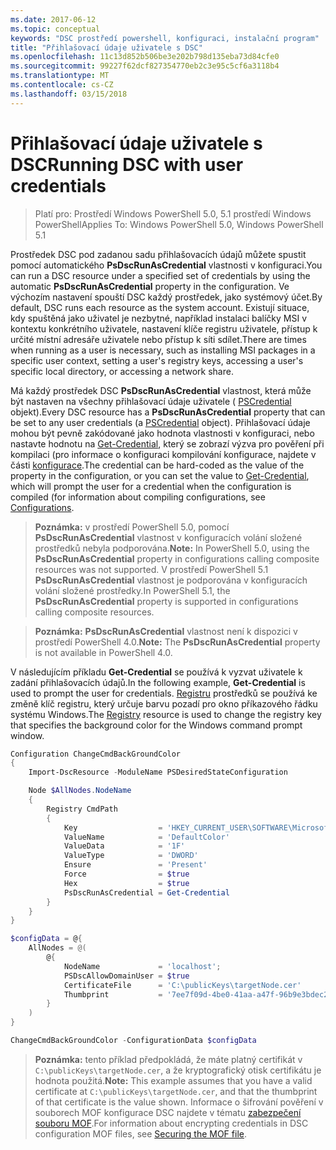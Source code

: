 ```yaml
---
ms.date: 2017-06-12
ms.topic: conceptual
keywords: "DSC prostředí powershell, konfiguraci, instalační program"
title: "Přihlašovací údaje uživatele s DSC"
ms.openlocfilehash: 11c13d852b506be3e202b798d135eba73d84cfe0
ms.sourcegitcommit: 99227f62dcf827354770eb2c3e95c5cf6a3118b4
ms.translationtype: MT
ms.contentlocale: cs-CZ
ms.lasthandoff: 03/15/2018
---
```

# <a name="running-dsc-with-user-credentials"></a><span data-ttu-id="371c5-103">Přihlašovací údaje uživatele s DSC</span><span class="sxs-lookup"><span data-stu-id="371c5-103">Running DSC with user credentials</span></span> 

> <span data-ttu-id="371c5-104">Platí pro: Prostředí Windows PowerShell 5.0, 5.1 prostředí Windows PowerShell</span><span class="sxs-lookup"><span data-stu-id="371c5-104">Applies To: Windows PowerShell 5.0, Windows PowerShell 5.1</span></span>

<span data-ttu-id="371c5-105">Prostředek DSC pod zadanou sadu přihlašovacích údajů můžete spustit pomocí automatického **PsDscRunAsCredential** vlastnosti v konfiguraci.</span><span class="sxs-lookup"><span data-stu-id="371c5-105">You can run a DSC resource under a specified set of credentials by using the automatic **PsDscRunAsCredential** property in the configuration.</span></span> <span data-ttu-id="371c5-106">Ve výchozím nastavení spouští DSC každý prostředek, jako systémový účet.</span><span class="sxs-lookup"><span data-stu-id="371c5-106">By default, DSC runs each resource as the system account.</span></span>
<span data-ttu-id="371c5-107">Existují situace, kdy spuštěná jako uživatel je nezbytné, například instalaci balíčky MSI v kontextu konkrétního uživatele, nastavení klíče registru uživatele, přístup k určité místní adresáře uživatele nebo přístup k síti sdílet.</span><span class="sxs-lookup"><span data-stu-id="371c5-107">There are times when running as a user is necessary, such as installing MSI packages in a specific user context, setting a user's registry keys, accessing a user's specific local directory, or accessing a network share.</span></span>

<span data-ttu-id="371c5-108">Má každý prostředek DSC **PsDscRunAsCredential** vlastnost, která může být nastaven na všechny přihlašovací údaje uživatele ( [PSCredential](https://msdn.microsoft.com/library/ms572524(v=VS.85).aspx) objekt).</span><span class="sxs-lookup"><span data-stu-id="371c5-108">Every DSC resource has a **PsDscRunAsCredential** property that can be set to any user credentials (a [PSCredential](https://msdn.microsoft.com/library/ms572524(v=VS.85).aspx) object).</span></span>
<span data-ttu-id="371c5-109">Přihlašovací údaje mohou být pevně zakódované jako hodnota vlastnosti v konfiguraci, nebo nastavte hodnotu na [Get-Credential](https://technet.microsoft.com/library/hh849815.aspx), který se zobrazí výzva pro pověření při kompilaci (pro informace o konfiguraci kompilování konfigurace, najdete v části [konfigurace](configurations.md).</span><span class="sxs-lookup"><span data-stu-id="371c5-109">The credential can be hard-coded as the value of the property in the configuration, or you can set the value to [Get-Credential](https://technet.microsoft.com/library/hh849815.aspx), which will prompt the user for a credential when the configuration is compiled (for information about compiling configurations, see [Configurations](configurations.md).</span></span>

><span data-ttu-id="371c5-110">**Poznámka:** v prostředí PowerShell 5.0, pomocí **PsDscRunAsCredential** vlastnost v konfiguracích volání složené prostředků nebyla podporována.</span><span class="sxs-lookup"><span data-stu-id="371c5-110">**Note:** In PowerShell 5.0, using the **PsDscRunAsCredential** property in configurations calling composite resources was not supported.</span></span> 
><span data-ttu-id="371c5-111">V prostředí PowerShell 5.1 **PsDscRunAsCredential** vlastnost je podporována v konfiguracích volání složené prostředky.</span><span class="sxs-lookup"><span data-stu-id="371c5-111">In PowerShell 5.1, the **PsDscRunAsCredential** property is supported in configurations calling composite resources.</span></span>

><span data-ttu-id="371c5-112">**Poznámka:** **PsDscRunAsCredential** vlastnost není k dispozici v prostředí PowerShell 4.0.</span><span class="sxs-lookup"><span data-stu-id="371c5-112">**Note:** The **PsDscRunAsCredential** property is not available in PowerShell 4.0.</span></span>

<span data-ttu-id="371c5-113">V následujícím příkladu **Get-Credential** se používá k vyzvat uživatele k zadání přihlašovacích údajů.</span><span class="sxs-lookup"><span data-stu-id="371c5-113">In the following example, **Get-Credential** is used to prompt the user for credentials.</span></span> <span data-ttu-id="371c5-114">[Registru](registryResource.md) prostředků se používá ke změně klíč registru, který určuje barvu pozadí pro okno příkazového řádku systému Windows.</span><span class="sxs-lookup"><span data-stu-id="371c5-114">The [Registry](registryResource.md) resource is used to change the registry key that specifies the background color for the Windows command prompt window.</span></span>

```powershell
Configuration ChangeCmdBackGroundColor
{
    Import-DscResource -ModuleName PSDesiredStateConfiguration

    Node $AllNodes.NodeName
    {
        Registry CmdPath
        {
            Key                  = 'HKEY_CURRENT_USER\SOFTWARE\Microsoft\Command Processor'
            ValueName            = 'DefaultColor'
            ValueData            = '1F'
            ValueType            = 'DWORD'
            Ensure               = 'Present'
            Force                = $true
            Hex                  = $true
            PsDscRunAsCredential = Get-Credential
        }
    }
}

$configData = @{
    AllNodes = @(
        @{
            NodeName             = 'localhost';
            PSDscAllowDomainUser = $true
            CertificateFile      = 'C:\publicKeys\targetNode.cer'
            Thumbprint           = '7ee7f09d-4be0-41aa-a47f-96b9e3bdec25'
        }
    )
}

ChangeCmdBackGroundColor -ConfigurationData $configData
```
><span data-ttu-id="371c5-115">**Poznámka:** tento příklad předpokládá, že máte platný certifikát v `C:\publicKeys\targetNode.cer`, a že kryptografický otisk certifikátu je hodnota použitá.</span><span class="sxs-lookup"><span data-stu-id="371c5-115">**Note:** This example assumes that you have a valid certificate at `C:\publicKeys\targetNode.cer`, and that the thumbprint of that certificate is the value shown.</span></span>
><span data-ttu-id="371c5-116">Informace o šifrování pověření v souborech MOF konfigurace DSC najdete v tématu [zabezpečení souboru MOF](secureMOF.md).</span><span class="sxs-lookup"><span data-stu-id="371c5-116">For information about encrypting credentials in DSC configuration MOF files, see [Securing the MOF file](secureMOF.md).</span></span>

